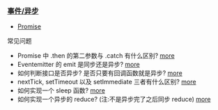 
### [事件/异步](/event-async)
* [Promise](/event-async/promise.md)

常见问题

* Promise 中 .then 的第二参数与 .catch 有什么区别? [more]()
* Eventemitter 的 emit 是同步还是异步? [more]()
* 如何判断接口是否异步? 是否只要有回调函数就是异步? [more]()
* nextTick, setTimeout 以及 setImmediate 三者有什么区别? [more]()
* 如何实现一个 sleep 函数? [more]()
* 如何实现一个异步的 reduce? (注:不是异步完了之后同步 reduce) [more]()
